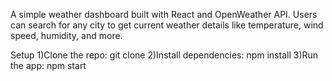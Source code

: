 A simple weather dashboard built with React and OpenWeather API. Users can search for any city to get current weather details like temperature, wind speed, humidity, and more.

Setup
1)Clone the repo: git clone <repo-url>
2)Install dependencies: npm install
3)Run the app: npm start
